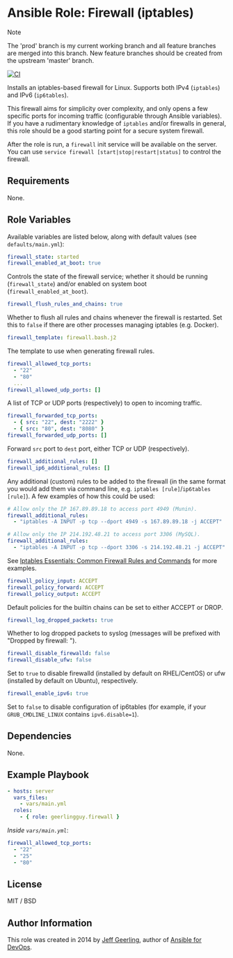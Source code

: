 # Ansible Role: Firewall (iptables)

>[!Note]
> The 'prod' branch is my current working branch and all feature branches are
> merged into this branch. New feature branches should be created from the
> upstream 'master' branch.

[![CI](https://github.com/geerlingguy/ansible-role-firewall/workflows/CI/badge.svg?event=push)](https://github.com/geerlingguy/ansible-role-firewall/actions?query=workflow%3ACI)

Installs an iptables-based firewall for Linux. Supports both IPv4 (`iptables`) and IPv6 (`ip6tables`).

This firewall aims for simplicity over complexity, and only opens a few specific ports for incoming traffic (configurable through Ansible variables). If you have a rudimentary knowledge of `iptables` and/or firewalls in general, this role should be a good starting point for a secure system firewall.

After the role is run, a `firewall` init service will be available on the server. You can use `service firewall [start|stop|restart|status]` to control the firewall.

## Requirements

None.

## Role Variables

Available variables are listed below, along with default values (see `defaults/main.yml`):

```yaml
firewall_state: started
firewall_enabled_at_boot: true
```

Controls the state of the firewall service; whether it should be running (`firewall_state`) and/or enabled on system boot (`firewall_enabled_at_boot`).

```yaml
firewall_flush_rules_and_chains: true
```

Whether to flush all rules and chains whenever the firewall is restarted. Set this to `false` if there are other processes managing iptables (e.g. Docker).

```yaml
firewall_template: firewall.bash.j2
```

The template to use when generating firewall rules.

```yaml
firewall_allowed_tcp_ports:
  - "22"
  - "80"
  ...
firewall_allowed_udp_ports: []
```

A list of TCP or UDP ports (respectively) to open to incoming traffic.

```yaml
firewall_forwarded_tcp_ports:
  - { src: "22", dest: "2222" }
  - { src: "80", dest: "8080" }
firewall_forwarded_udp_ports: []
```

Forward `src` port to `dest` port, either TCP or UDP (respectively).

```yaml
firewall_additional_rules: []
firewall_ip6_additional_rules: []
```

Any additional (custom) rules to be added to the firewall (in the same format you would add them via command line, e.g. `iptables [rule]`/`ip6tables [rule]`). A few examples of how this could be used:

```yaml
# Allow only the IP 167.89.89.18 to access port 4949 (Munin).
firewall_additional_rules:
  - "iptables -A INPUT -p tcp --dport 4949 -s 167.89.89.18 -j ACCEPT"

# Allow only the IP 214.192.48.21 to access port 3306 (MySQL).
firewall_additional_rules:
  - "iptables -A INPUT -p tcp --dport 3306 -s 214.192.48.21 -j ACCEPT"
```

See [Iptables Essentials: Common Firewall Rules and Commands](https://www.digitalocean.com/community/tutorials/iptables-essentials-common-firewall-rules-and-commands) for more examples.

```yaml
firewall_policy_input: ACCEPT
firewall_policy_forward: ACCEPT
firewall_policy_output: ACCEPT
```

Default policies for the builtin chains can be set to either ACCEPT or DROP.

```yaml
firewall_log_dropped_packets: true
```

Whether to log dropped packets to syslog (messages will be prefixed with "Dropped by firewall: ").

```yaml
firewall_disable_firewalld: false
firewall_disable_ufw: false
```

Set to `true` to disable firewalld (installed by default on RHEL/CentOS) or ufw (installed by default on Ubuntu), respectively.

```yaml
firewall_enable_ipv6: true
```

Set to `false` to disable configuration of ip6tables (for example, if your `GRUB_CMDLINE_LINUX` contains `ipv6.disable=1`).

## Dependencies

None.

## Example Playbook

```yaml
- hosts: server
  vars_files:
    - vars/main.yml
  roles:
    - { role: geerlingguy.firewall }
```

*Inside `vars/main.yml`*:

```yaml
firewall_allowed_tcp_ports:
  - "22"
  - "25"
  - "80"
```

## License

MIT / BSD

## Author Information

This role was created in 2014 by [Jeff Geerling](https://www.jeffgeerling.com/), author of [Ansible for DevOps](https://www.ansiblefordevops.com/).

